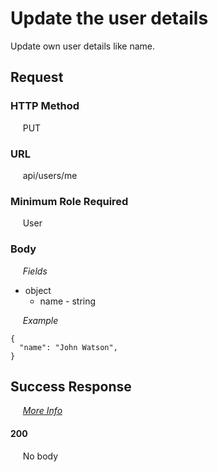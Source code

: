 # Update the user details

Update own user details like name.

## Request

### HTTP Method
&nbsp;&nbsp;&nbsp;&nbsp; PUT

### URL
&nbsp;&nbsp;&nbsp;&nbsp; api/users/me

### Minimum Role Required
&nbsp;&nbsp;&nbsp;&nbsp; User

### Body
&nbsp;&nbsp;&nbsp;&nbsp; *Fields*
- object
  - name - string

&nbsp;&nbsp;&nbsp;&nbsp; *Example*
```
{
  "name": "John Watson",
}
```

## Success Response

&nbsp;&nbsp;&nbsp;&nbsp; [*More Info*](../Kinergize%20-%20API%20General%20Info.md)

#### 200
&nbsp;&nbsp;&nbsp;&nbsp; No body
